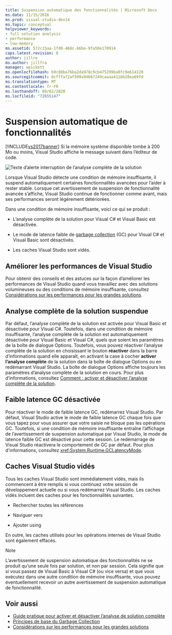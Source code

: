 ```yaml
---
title: Suspension automatique des fonctionnalités | Microsoft Docs
ms.date: 11/15/2016
ms.prod: visual-studio-dev14
ms.topic: conceptual
helpviewer_keywords:
- full solution analysis
- performance
- low-memory
ms.assetid: 572c15aa-1fd0-468c-b6be-9fa50e170914
caps.latest.revision: 8
author: jillre
ms.author: jillfra
manager: wpickett
ms.openlocfilehash: b9c80ba76ba2da978c9cb475299ba0fc9e614120
ms.sourcegitcommit: 6cfffa72af599a9d667249caaaa411bb28ea69fd
ms.translationtype: MT
ms.contentlocale: fr-FR
ms.lasthandoff: 09/02/2020
ms.locfileid: "72655147"
---
```

# <a name="automatic-feature-suspension"></a>Suspension automatique de fonctionnalités
[!INCLUDE[vs2017banner](../includes/vs2017banner.md)]
Si la mémoire système disponible tombe à 200 Mo ou moins, Visual Studio affiche le message suivant dans l’éditeur de code.

 ![Texte d’alerte interruption de l’analyse complète de la solution](../code-quality/media/fsa-alert.png "FSA_Alert")

 Lorsque Visual Studio détecte une condition de mémoire insuffisante, il suspend automatiquement certaines fonctionnalités avancées pour l’aider à rester stable. Lorsque cet avertissement de suspension de fonctionnalité avancée s’affiche, Visual Studio continue de fonctionner comme avant, mais ses performances seront légèrement détériorées.

 Dans une condition de mémoire insuffisante, voici ce qui se produit :

- L’analyse complète de la solution pour Visual C# et Visual Basic est désactivée.

- Le mode de latence faible de [garbage collection](https://msdn.microsoft.com/library/22b6cb97-0c80-4eeb-a2cf-5ed7655e37f9) (GC) pour Visual C# et Visual Basic sont désactivés.

- Les caches Visual Studio sont vidés.

## <a name="improve-visual-studio-performance"></a>Améliorer les performances de Visual Studio
 Pour obtenir des conseils et des astuces sur la façon d’améliorer les performances de Visual Studio quand vous travaillez avec des solutions volumineuses ou des conditions de mémoire insuffisante, consultez [Considérations sur les performances pour les grandes solutions](https://github.com/dotnet/roslyn/wiki/Performance-considerations-for-large-solutions).

## <a name="full-solution-analysis-suspended"></a>Analyse complète de la solution suspendue
 Par défaut, l’analyse complète de la solution est activée pour Visual Basic et désactivée pour Visual C#. Toutefois, dans une condition de mémoire insuffisante, l’analyse complète de la solution est automatiquement désactivée pour Visual Basic et Visual C#, quels que soient les paramètres de la boîte de dialogue Options. Toutefois, vous pouvez réactiver l’analyse complète de la solution en choisissant le bouton **réactiver** dans la barre d’informations quand elle apparaît, en activant la case à cocher **activer l’analyse complète** de la solution dans la boîte de dialogue Options ou en redémarrant Visual Studio. La boîte de dialogue Options affiche toujours les paramètres d’analyse complète de la solution en cours. Pour plus d’informations, consultez [Comment : activer et désactiver l’analyse complète de la solution](../code-quality/how-to-enable-and-disable-full-solution-analysis-for-managed-code.md).

## <a name="gc-low-latency-disabled"></a>Faible latence GC désactivée
 Pour réactiver le mode de faible latence GC, redémarrez Visual Studio.  Par défaut, Visual Studio active le mode de faible latence GC chaque fois que vous tapez pour vous assurer que votre saisie ne bloque pas les opérations GC. Toutefois, si une condition de mémoire insuffisante entraîne l’affichage de l’avertissement de suspension automatique par Visual Studio, le mode de latence faible GC est désactivé pour cette session. Le redémarrage de Visual Studio réactivera le comportement de GC par défaut. Pour plus d'informations, consultez <xref:System.Runtime.GCLatencyMode>.

## <a name="visual-studio-caches-flushed"></a>Caches Visual Studio vidés

Tous les caches Visual Studio sont immédiatement vidés, mais ils commencent à être remplis si vous continuez votre session de développement actuelle ou si vous redémarrez Visual Studio. Les caches vidés incluent des caches pour les fonctionnalités suivantes.

- Rechercher toutes les références

- Naviguer vers

- Ajouter using

En outre, les caches utilisés pour les opérations internes de Visual Studio sont également effacés.

> [!NOTE]
> L’avertissement de suspension automatique des fonctionnalités ne se produit qu’une seule fois par solution, et non par session. Cela signifie que si vous passez de Visual Basic à Visual C# (ou vice versa) et que vous exécutez dans une autre condition de mémoire insuffisante, vous pouvez éventuellement recevoir un autre avertissement de suspension automatique de fonctionnalité.

## <a name="see-also"></a>Voir aussi

- [Guide pratique pour activer et désactiver l’analyse de solution complète](../code-quality/how-to-enable-and-disable-full-solution-analysis-for-managed-code.md)
- [Principes de base du Garbage Collection](https://msdn.microsoft.com/library/67c5a20d-1be1-4ea7-8a9a-92b0b08658d2)
- [Considérations sur les performances pour les grandes solutions](https://github.com/dotnet/roslyn/wiki/Performance-considerations-for-large-solutions)
